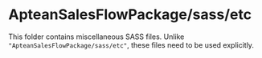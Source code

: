 # ApteanSalesFlowPackage/sass/etc

This folder contains miscellaneous SASS files. Unlike `"ApteanSalesFlowPackage/sass/etc"`, these files
need to be used explicitly.
